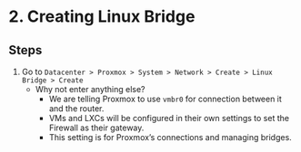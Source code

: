 # 2. Creating Linux Bridge

## Steps

1. Go to `Datacenter > Proxmox > System > Network > Create > Linux Bridge > Create`
    - Why not enter anything else?
        - We are telling Proxmox to use `vmbr0` for connection between it and the router.
        - VMs and LXCs will be configured in their own settings to set the Firewall as their gateway.
        - This setting is for Proxmox’s connections and managing bridges.
